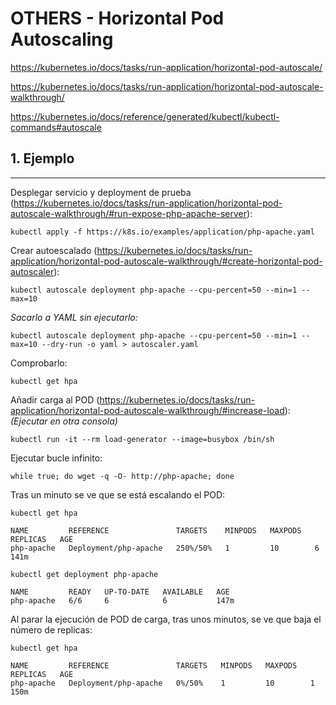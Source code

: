# OTHERS - Horizontal Pod Autoscaling

https://kubernetes.io/docs/tasks/run-application/horizontal-pod-autoscale/

https://kubernetes.io/docs/tasks/run-application/horizontal-pod-autoscale-walkthrough/

https://kubernetes.io/docs/reference/generated/kubectl/kubectl-commands#autoscale

## **1. Ejemplo**
---

Desplegar servicio y deployment de prueba (https://kubernetes.io/docs/tasks/run-application/horizontal-pod-autoscale-walkthrough/#run-expose-php-apache-server):

`kubectl apply -f https://k8s.io/examples/application/php-apache.yaml`

Crear autoescalado (https://kubernetes.io/docs/tasks/run-application/horizontal-pod-autoscale-walkthrough/#create-horizontal-pod-autoscaler):

`kubectl autoscale deployment php-apache --cpu-percent=50 --min=1 --max=10`

_Sacarlo a YAML sin ejecutarlo:_

`kubectl autoscale deployment php-apache --cpu-percent=50 --min=1 --max=10 --dry-run -o yaml > autoscaler.yaml`

Comprobarlo:

`kubectl get hpa`

Añadir carga al POD (https://kubernetes.io/docs/tasks/run-application/horizontal-pod-autoscale-walkthrough/#increase-load):
_(Ejecutar en otra consola)_

`kubectl run -it --rm load-generator --image=busybox /bin/sh`

Ejecutar bucle infinito:

`while true; do wget -q -O- http://php-apache; done`

Tras un minuto se ve que se está escalando el POD:

`kubectl get hpa`

```console
NAME         REFERENCE               TARGETS    MINPODS   MAXPODS   REPLICAS   AGE
php-apache   Deployment/php-apache   250%/50%   1         10        6          141m
```

`kubectl get deployment php-apache`

```console
NAME         READY   UP-TO-DATE   AVAILABLE   AGE
php-apache   6/6     6            6           147m
```

Al parar la ejecución de POD de carga, tras unos minutos, se ve que baja el número de replicas: 

`kubectl get hpa`

```console
NAME         REFERENCE               TARGETS   MINPODS   MAXPODS   REPLICAS   AGE
php-apache   Deployment/php-apache   0%/50%    1         10        1          150m
```

